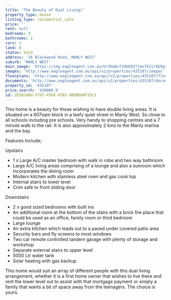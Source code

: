 ```yaml
---
title: 'The Beauty of Dual Living!'
property_type: House
listing_type: residential_sale
price: ''
rent: null
bedrooms: 4
bathrooms: 2
cars: 2
land: 0
status: Sold
address: '16 Blackwood Road, MANLY WEST'
suburb: 'MANLY WEST'
main_image: 'https://img.eagleagent.com.au/Ur2Hq6n7JUUUQ37jmu7bJir8b9g=/1280x854/smart/https://s3-us-west-2.amazonaws.com/eagleagent-orig/images/6820562/112712563-image-M.jpg'
images: 'http://www.eagleagent.com.au/api/v2/properties/435107/images'
floorplans: 'http://www.eagleagent.com.au/api/v2/properties/435107/floorplans'
documents: 'http://www.eagleagent.com.au/api/v2/properties/435107/documents'
property_id: '435107'
price_search: '439000.0'
id: 2b58248d-57d7-43b9-8382-d0d86b0f15c1
---
```

This home is a beauty for those wishing to have double living areas. It is situated on a 607sqm block in a leafy quiet street in Manly West. So close to all schools including pre schools. Very handy to shopping centres and a 7 minute walk to the rail. It is also approximately 2 kms to the Manly marina and the bay.

Features Include;

Upstairs

*  1 x Large A/C master bedroom with walk in robe and two way bathroom
*  Large A/C living areas comprising of a lounge and also a sunroom which incorporates the dining room
*  Modern kitchen with stainless steel oven and gas cook top
*  Internal stairs to lower level
*  Crim safe to front sliding door

Downstairs

*  2 x good sized bedrooms with built ins
*  An additional room at the bottom of the stairs with a brick fire place that could be used as an office, family room or third bedroom
*  Large lounge
*  An extra kitchen which leads out to a paved under covered patio area
*  Security bars and fly screens to most windows
*  Two car remote controlled tandem garage with plenty of storage and workshop
*  Separate external stairs to upper level
*  5000 Ltr water tank
*  Solar heating with gas backup

This home would suit an array of different people with this dual living arrangement, whether it is a first home owner that wishes to live there and rent the lower level out to assist with that mortgage payment or simply a family that wants a bit of space away from the teenagers. The choice is yours.